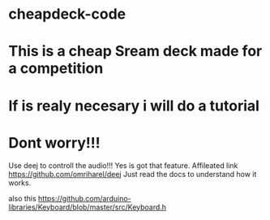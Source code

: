 # cheapdeck-code

# This is a cheap Sream deck made for a competition
# If is realy necesary i will do a tutorial 
# Dont worry!!!


Use deej to controll the audio!!! Yes is got that feature.
Affileated link https://github.com/omriharel/deej
Just read the docs to understand how it works.

also this https://github.com/arduino-libraries/Keyboard/blob/master/src/Keyboard.h
